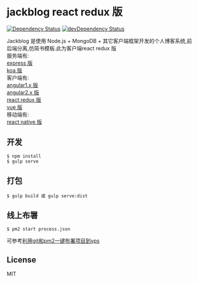 # jackblog react redux 版
[![Dependency Status](https://david-dm.org/jackhutu/jackblog-react-redux.svg)](https://david-dm.org/jackhutu/jackblog-react-redux) 
[![devDependency Status](https://david-dm.org/jackhutu/jackblog-react-redux/dev-status.svg)](https://david-dm.org/jackhutu/jackblog-react-redux#info=devDependencies)  

Jackblog 是使用 Node.js + MongoDB + 其它客户端框架开发的个人博客系统,前后端分离,仿简书模板.此为客户端react redux 版  
服务端有:  
[express 版](https://github.com/jackhutu/jackblog-api-express)  
[koa 版](https://github.com/jackhutu/jackblog-api-koa)         
客户端有:  
[angular1.x 版](https://github.com/jackhutu/jackblog-angular1)   
[angular2.x 版](https://github.com/jackhutu/jackblog-angular2)  
[react redux 版](https://github.com/jackhutu/jackblog-react-redux)  
[vue 版](https://github.com/jackhutu/jackblog-vue)    
移动端有:   
[react native 版](https://github.com/jackhutu/jackblog-react-native-redux)


## 开发

```
$ npm install
$ gulp serve
```

## 打包  
 
```
$ gulp build 或 gulp serve:dist
```

## 线上布署
```
$ pm2 start process.json
```
可参考[利用git和pm2一键布署项目到vps](http://angular1.jackhu.top/article/55cd8e00c6e998b817a930c7)

## License
MIT

